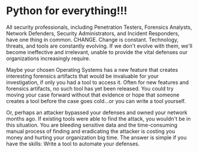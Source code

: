 # Python for everything!!!
All security professionals, including Penetration Testers, Forensics Analysts, Network Defenders, Security Administrators, and Incident Responders, have one thing in common. CHANGE. Change is constant. Technology, threats, and tools are constantly evolving. If we don't evolve with them, we'll become ineffective and irrelevant, unable to provide the vital defenses our organizations increasingly require.

Maybe your chosen Operating Systems has a new feature that creates interesting forensics artifacts that would be invaluable for your investigation, if only you had a tool to access it. Often for new features and forensics artifacts, no such tool has yet been released. You could try moving your case forward without that evidence or hope that someone creates a tool before the case goes cold...or you can write a tool yourself.

Or, perhaps an attacker bypassed your defenses and owned your network months ago. If existing tools were able to find the attack, you wouldn't be in this situation. You are bleeding sensitive data and the time-consuming manual process of finding and eradicating the attacker is costing you money and hurting your organization big time. The answer is simple if you have the skills: Write a tool to automate your defenses.

